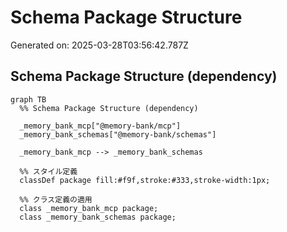 # Schema Package Structure

Generated on: 2025-03-28T03:56:42.787Z

## Schema Package Structure (dependency)

```mermaid
graph TB
  %% Schema Package Structure (dependency)

  _memory_bank_mcp["@memory-bank/mcp"]
  _memory_bank_schemas["@memory-bank/schemas"]

  _memory_bank_mcp --> _memory_bank_schemas

  %% スタイル定義
  classDef package fill:#f9f,stroke:#333,stroke-width:1px;

  %% クラス定義の適用
  class _memory_bank_mcp package;
  class _memory_bank_schemas package;
```

